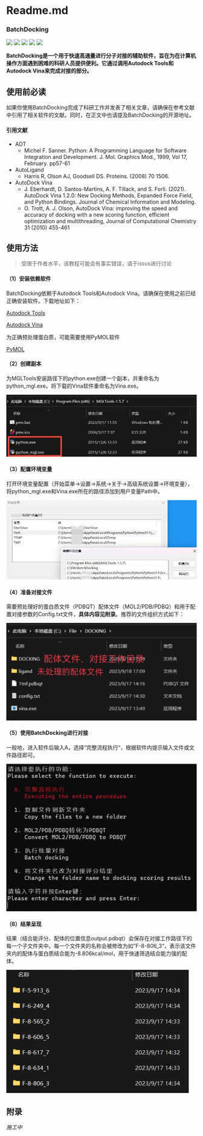 ﻿# Readme.md
### BatchDocking
![](https://img.shields.io/github/stars/CoomassieBrilliantBlue/BatchDocking.svg) ![](https://img.shields.io/github/forks/CoomassieBrilliantBlue/BatchDocking.svg) ![](https://img.shields.io/github/tag/CoomassieBrilliantBlue/BatchDocking.svg) ![](https://img.shields.io/github/release/CoomassieBrilliantBlue/BatchDocking.svg) ![](https://img.shields.io/github/issues/CoomassieBrilliantBlue/BatchDocking.svg)

**BatchDocking是一个用于快速高通量进行分子对接的辅助软件，旨在为在计算机操作方面遇到困难的科研人员提供便利。它通过调用Autodock Tools和Autodock Vina来完成对接的部分。**

## 使用前必读
如果你使用BatchDocking完成了科研工作并发表了相关文章，请确保在参考文献中引用了相关软件的文献。同时，在正文中也请提及BatchDocking的开源地址。

#### 引用文献
+ ADT
    + Michel F. Sanner. Python: A Programming Language for Software Integration and Development. J. Mol. Graphics Mod., 1999, Vol 17, February. pp57-61
+ AutoLigand
    + Harris R, Olson AJ, Goodsell DS. Proteins. (2008) 70 1506.
+ AutoDock Vina
    * J. Eberhardt, D. Santos-Martins, A. F. Tillack, and S. Forli. (2021). AutoDock Vina 1.2.0: New Docking Methods, Expanded Force Field, and Python Bindings. Journal of Chemical Information and Modeling.
    * O. Trott, A. J. Olson, AutoDock Vina: improving the speed and accuracy of docking with a new scoring function, efficient optimization and multithreading, Journal of Computational Chemistry 31 (2010) 455-461

## 使用方法
>受限于作者水平，该教程可能会有事实错误，请于issus进行讨论

#### （1）安装依赖软件
BatchDocking依赖于Autodock Tools和Autodock Vina。请确保在使用之前已经正确安装软件。下载地址如下：

[Autodock Tools](https://ccsb.scripps.edu/mgltools/downloads/)

[Autodock Vina](https://vina.scripps.edu/downloads/)


为正确预处理蛋白质，可能需要使用PyMOL软件

[PyMOL](https://pymol.org/)
#### （2）创建副本
为MGLTools安装路径下的python.exe创建一个副本，并重命名为python_mgl.exe。将下载的Vina软件重命名为Vina.exe。

![](./static/1.jpg)
#### （3）配置环境变量
打开环境变量配置（开始菜单→设置→系统→关于→高级系统设置→环境变量），将python_mgl.exe和Vina.exe所在的路径添加到用户变量Path中。

![](./static/2.jpg)
#### （4）准备对接文件
需要预处理好的蛋白质文件（PDBQT）配体文件（MOL2/PDB/PDBQ）和用于配置对接参数的Config.txt文件，**具体内容见附录**。推荐的文件组织方式如下：

![](./static/3.jpg)
#### （5）使用BatchDocking进行对接
一般地，进入软件后输入A，选择”完整流程执行“，根据软件内提示输入文件或文件路径即可。

![](./static/4.jpg)
#### （6）结果呈现
结果（结合能评分、配体的位置信息output.pdbqt）会保存在对接工作路径下的每一个子文件夹中。每一个文件夹的名称会被修改为如”F-8-806_3“，表示该文件夹内的配体与蛋白质结合能为-8.806kcal/mol，用于快速筛选结合能力强的配体。

![](./static/5.jpg)
## 附录
*施工中*  
